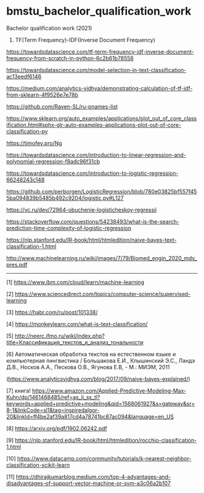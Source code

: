 # bmstu_bachelor_qualification_work
Bachelor qualification work (2021)

1) TF(Term Frequency)-IDF(Inverse Document Frequency)
  
  https://towardsdatascience.com/tf-term-frequency-idf-inverse-document-frequency-from-scratch-in-python-6c2b61b78558
  
  https://towardsdatascience.com/model-selection-in-text-classification-ac13eedf6146
  
  https://medium.com/analytics-vidhya/demonstrating-calculation-of-tf-idf-from-sklearn-4f9526e7e78b
  
  https://github.com/Raven-SL/ru-pnames-list
  
  https://www.sklearn.org/auto_examples/applications/plot_out_of_core_classification.html#sphx-glr-auto-examples-applications-plot-out-of-core-classification-py
  
  https://timofey.pro/Ng
  
  https://towardsdatascience.com/introduction-to-linear-regression-and-polynomial-regression-f8adc96f31cb
  
  https://towardsdatascience.com/introduction-to-logistic-regression-66248243c148
  
  https://github.com/perborgen/LogisticRegression/blob/780e03825bf557f455ba094839b5485b492c9204/logistic.py#L127
  
  https://vc.ru/dev/72964-obuchenie-logisticheskoy-regressii
  
  https://stackoverflow.com/questions/54238493/what-is-the-search-prediction-time-complexity-of-logistic-regression
  
  https://nlp.stanford.edu/IR-book/html/htmledition/naive-bayes-text-classification-1.html
  
  http://www.machinelearning.ru/wiki/images/7/79/Biomed_engin_2020_mdv_pres.pdf


--------------------------------------------------------------------------------------------------

[1] https://www.ibm.com/cloud/learn/machine-learning

[2] https://www.sciencedirect.com/topics/computer-science/supervised-learning     

[3] https://habr.com/ru/post/101338/

[4] https://monkeylearn.com/what-is-text-classification/

[5] http://neerc.ifmo.ru/wiki/index.php?title=Классификация_текстов_и_анализ_тональности

[6] Автоматическая обработка текстов на естественном языке и компьютерная лингвистика / Большакова Е.И., Клышинский Э.С., Ландэ Д.В., Носков А.А., Пескова О.В., Ягунова Е.В, - М.: МИЭМ, 2011

(https://www.analyticsvidhya.com/blog/2017/09/naive-bayes-explained/)

[7] книга! https://www.amazon.com/Applied-Predictive-Modeling-Max-Kuhn/dp/1461468485/ref=as_li_ss_tl?keywords=applied+predictive+modeling&qid=1568061927&s=gateway&sr=8-1&linkCode=sl1&tag=inspiredalgor-20&linkId=ff4be2af39a817cd4a78741bc87ac094&language=en_US

[8] https://arxiv.org/pdf/1902.06242.pdf

[9] https://nlp.stanford.edu/IR-book/html/htmledition/rocchio-classification-1.html

[10] https://www.datacamp.com/community/tutorials/k-nearest-neighbor-classification-scikit-learn

[11] https://dhirajkumarblog.medium.com/top-4-advantages-and-disadvantages-of-support-vector-machine-or-svm-a3c06a2b107
